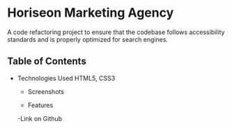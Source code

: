 # Horiseon Marketing Agency

A code refactoring project to ensure that the codebase follows accessibility standards and is properly optimized for search engines.

## Table of Contents

- Technologies Used
  HTML5, CSS3

  - Screenshots

  - Features

  -Link on Github